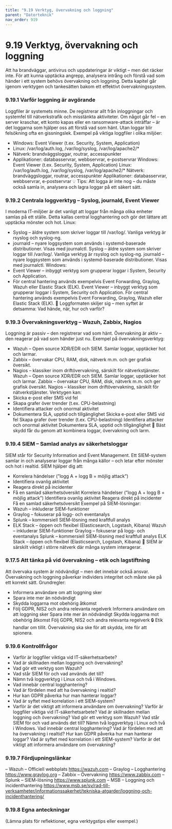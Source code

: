 ```yaml
---
title: "9.19 Verktyg, övervakning och loggning"
parent: "Datorteknik"
nav_order: 919
---
```


# 9.19 Verktyg, övervakning och loggning

Att ha brandväggar, antivirus och uppdateringar är viktigt – men det räcker inte. För att kunna upptäcka angrepp, analysera intrång och förstå vad som händer i ett system behövs övervakning och loggning. Detta kapitel går igenom verktygen och tankesätten bakom ett effektivt övervakningssystem.
### 9.19.1 Varför loggning är avgörande
Loggfiler är systemets minne. De registrerar allt från inloggningar och systemfel till nätverkstrafik och misstänkta aktiviteter. Om något går fel – en server kraschar, ett konto kapas eller en ransomware-attack inträffar – är det loggarna som hjälper oss att förstå vad som hänt.
Utan loggar blir felsökning ofta en gissningslek.
Exempel på viktiga loggfiler i olika miljöer:
- Windows: Event Viewer (t.ex. Security, System, Application)
- Linux: /var/log/auth.log, /var/log/syslog, /var/log/apache2/*
- Nätverk: brandväggsloggar, routrar, accesspunkter
- Applikationer: databasservrar, webbservrar, e-postservrar
Windows: Event Viewer (t.ex. Security, System, Application)
Linux: /var/log/auth.log, /var/log/syslog, /var/log/apache2/*
Nätverk: brandväggsloggar, routrar, accesspunkter
Applikationer: databasservrar, webbservrar, e-postservrar
💡 Tips: Att logga är inte nog – du måste också samla in, analysera och lagra loggar på ett säkert sätt.
### 9.19.2 Centrala loggverktyg – Syslog, journald, Event Viewer
I moderna IT-miljöer är det vanligt att loggar från många olika enheter samlas på ett ställe. Detta kallas central logghantering och gör det lättare att upptäcka mönster och hot.
Linux:
- Syslog – äldre system som skriver loggar till /var/log/. Vanliga verktyg är rsyslog och syslog-ng.
- journald – nyare loggsystem som används i systemd-baserade distributioner. Visas med journalctl.
Syslog – äldre system som skriver loggar till /var/log/. Vanliga verktyg är rsyslog och syslog-ng.
journald – nyare loggsystem som används i systemd-baserade distributioner. Visas med journalctl.
Windows:
- Event Viewer – inbyggt verktyg som grupperar loggar i System, Security och Application.
- För central hantering används exempelvis Event Forwarding, Graylog, Wazuh eller Elastic Stack (ELK).
Event Viewer – inbyggt verktyg som grupperar loggar i System, Security och Application.
För central hantering används exempelvis Event Forwarding, Graylog, Wazuh eller Elastic Stack (ELK).
💬 Loggformaten skiljer sig – men syftet är detsamma: Vad hände, när, hur och varför?
### 9.19.3 Övervakningsverktyg – Wazuh, Zabbix, Nagios
Loggning är passiv – den registrerar vad som hänt. Övervakning är aktiv – den reagerar på vad som händer just nu.
Exempel på övervakningsverktyg:
- Wazuh – Open source XDR/EDR och SIEM. Samlar loggar, upptäcker hot och larmar.
- Zabbix – övervakar CPU, RAM, disk, nätverk m.m. och ger grafisk översikt.
- Nagios – klassiker inom driftövervakning, särskilt för nätverkstjänster.
Wazuh – Open source XDR/EDR och SIEM. Samlar loggar, upptäcker hot och larmar.
Zabbix – övervakar CPU, RAM, disk, nätverk m.m. och ger grafisk översikt.
Nagios – klassiker inom driftövervakning, särskilt för nätverkstjänster.
Verktygen kan:
- Skicka e-post eller SMS vid fel
- Skapa grafer över trender (t.ex. CPU-belastning)
- Identifiera attacker och onormal aktivitet
- Dokumentera SLA, upptid och tillgänglighet
Skicka e-post eller SMS vid fel
Skapa grafer över trender (t.ex. CPU-belastning)
Identifiera attacker och onormal aktivitet
Dokumentera SLA, upptid och tillgänglighet
📌 Bäst skydd får du genom att kombinera loggar, övervakning och larm.
### 9.19.4 SIEM – Samlad analys av säkerhetsloggar
SIEM står för Security Information and Event Management. Ett SIEM-system samlar in och analyserar loggar från många källor – och letar efter mönster och hot i realtid.
SIEM hjälper dig att:
- Korrelera händelser (”logg A + logg B = möjlig attack”)
- Identifiera ovanlig aktivitet
- Reagera direkt på incidenter
- Få en samlad säkerhetsöversikt
Korrelera händelser (”logg A + logg B = möjlig attack”)
Identifiera ovanlig aktivitet
Reagera direkt på incidenter
Få en samlad säkerhetsöversikt
Exempel på SIEM-lösningar:
- Wazuh – inkluderar SIEM-funktioner
- Graylog – fokuserar på logg- och eventanalys
- Splunk – kommersiell SIEM-lösning med kraftfull analys
- ELK Stack – öppen och flexibel (Elasticsearch, Logstash, Kibana)
Wazuh – inkluderar SIEM-funktioner
Graylog – fokuserar på logg- och eventanalys
Splunk – kommersiell SIEM-lösning med kraftfull analys
ELK Stack – öppen och flexibel (Elasticsearch, Logstash, Kibana)
📌 SIEM är särskilt viktigt i större nätverk där många system interagerar.
### 9.17.5 Att tänka på vid övervakning – etik och lagstiftning
Att övervaka system är nödvändigt – men det innebär också ansvar. Övervakning och loggning påverkar individers integritet och måste ske på ett korrekt sätt.
Grundregler:
- Informera användare om att loggning sker
- Spara inte mer än nödvändigt
- Skydda loggarna mot obehörig åtkomst
- Följ GDPR, NIS2 och andra relevanta regelverk
Informera användare om att loggning sker
Spara inte mer än nödvändigt
Skydda loggarna mot obehörig åtkomst
Följ GDPR, NIS2 och andra relevanta regelverk
🔒 Etik handlar om tillit. Övervakning ska ske för att skydda, inte för att spionera.
### 9.19.6 Kontrollfrågor
- Varför är loggfiler viktiga vid IT-säkerhetsarbete?
- Vad är skillnaden mellan loggning och övervakning?
- Vad gör ett verktyg som Wazuh?
- Vad står SIEM för och vad används det till?
- Nämn två loggverktyg i Linux och två i Windows.
- Vad innebär central logghantering?
- Vad är fördelen med att ha övervakning i realtid?
- Hur kan GDPR påverka hur man hanterar loggar?
- Vad är syftet med korrelation i ett SIEM-system?
- Varför är det viktigt att informera användare om övervakning?
Varför är loggfiler viktiga vid IT-säkerhetsarbete?
Vad är skillnaden mellan loggning och övervakning?
Vad gör ett verktyg som Wazuh?
Vad står SIEM för och vad används det till?
Nämn två loggverktyg i Linux och två i Windows.
Vad innebär central logghantering?
Vad är fördelen med att ha övervakning i realtid?
Hur kan GDPR påverka hur man hanterar loggar?
Vad är syftet med korrelation i ett SIEM-system?
Varför är det viktigt att informera användare om övervakning?
### 9.19.7 Fördjupningslänkar
– Wazuh – Officiell webbplats https://wazuh.com
– Graylog – Logghantering https://www.graylog.org
– Zabbix – Övervakning https://www.zabbix.com
– Splunk – SIEM-lösning https://www.splunk.com
– MSB – Loggning och incidenthantering https://www.msb.se/sv/rad-till-verksamheter/informationssakerhet/tekniska-atgarder/loggning-och-incidenthantering/
### 9.19.8 Egna anteckningar
(Lämna plats för reflektioner, egna verktygstips eller exempel.)